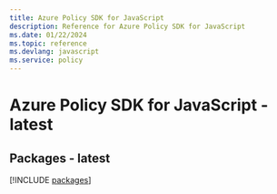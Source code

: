```yaml
---
title: Azure Policy SDK for JavaScript
description: Reference for Azure Policy SDK for JavaScript
ms.date: 01/22/2024
ms.topic: reference
ms.devlang: javascript
ms.service: policy
---
```

# Azure Policy SDK for JavaScript - latest
## Packages - latest
[!INCLUDE [packages](policy-index.md)]